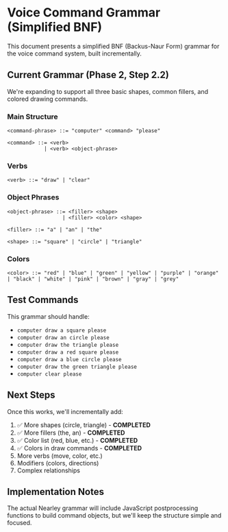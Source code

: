 # Voice Command Grammar (Simplified BNF)

This document presents a simplified BNF (Backus-Naur Form) grammar for the voice command system, built incrementally.

## Current Grammar (Phase 2, Step 2.2)

We're expanding to support all three basic shapes, common fillers, and colored drawing commands.

### Main Structure
```bnf
<command-phrase> ::= "computer" <command> "please"

<command> ::= <verb>
            | <verb> <object-phrase>
```

### Verbs
```bnf
<verb> ::= "draw" | "clear"
```

### Object Phrases
```bnf
<object-phrase> ::= <filler> <shape>
                  | <filler> <color> <shape>

<filler> ::= "a" | "an" | "the"

<shape> ::= "square" | "circle" | "triangle"
```

### Colors
```bnf
<color> ::= "red" | "blue" | "green" | "yellow" | "purple" | "orange" | "black" | "white" | "pink" | "brown" | "gray" | "grey"
```

## Test Commands

This grammar should handle:
- `computer draw a square please`
- `computer draw an circle please`
- `computer draw the triangle please`
- `computer draw a red square please`
- `computer draw a blue circle please`
- `computer draw the green triangle please`
- `computer clear please`

## Next Steps

Once this works, we'll incrementally add:
1. ✅ More shapes (circle, triangle) - **COMPLETED**
2. ✅ More fillers (the, an) - **COMPLETED**
3. ✅ Color list (red, blue, etc.) - **COMPLETED**
4. ✅ Colors in draw commands - **COMPLETED**
5. More verbs (move, color, etc.)
6. Modifiers (colors, directions)
7. Complex relationships

## Implementation Notes

The actual Nearley grammar will include JavaScript postprocessing functions to build command objects, but we'll keep the structure simple and focused.